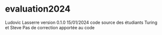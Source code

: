 # evaluation2024
Ludovic Lasserre
version 0.1.0 
15/01/2024
code source des étudiants Turing et Steve
Pas de correction apportée au code
